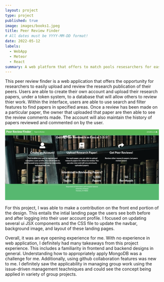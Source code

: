 ```yaml
---
layout: project
type: project
published: true
image: images/books1.jpeg
title: Peer Review Finder
# All dates must be YYYY-MM-DD format!
date: 2022-05-12
labels:
  - WebApp
  - Meteor
  - React
summary: A web platform that offers to match pools resesarchers for ease of publication reviews.  
---
```


This peer review finder is a web application that offers the opportunity for researchers to easily upload and review the research publication of their peers.  Users are able to create their own account and upload their research papers, under a token system, to a database that will allow others to review thier work.  Within the interface, users are able to use search and filter features to find papers in specified areas.  Once a review has been made on a particular paper, the owner that uploaded that paper are then able to see the review comments made.  The account will also maintain the history of papers reviewed and commented on by the user.      

<img class="ui image" src="../images/user-homepage.png">

For this project, I was able to make a contribution on the front end portion of the design.  This entails the intial landing page the users see both before and after logging into their user account profile.  I focused on updating several ui JSX components and the CSS file to update the navbar, background image, and layout of these landing pages.

Overall, it was an eye opening experience for me.  With no experience in web application, I definitely had many takeaways from this project experience.  This includes a familiarity in frontend and backend designs in general.  Understanding how to appropriately apply MongoDB was a challenge for me.  Additionally, using github collaboration features was new to me.  I definitely saw the applicability in managing group work using the issue-driven management teachniques and could see the concept being applied in variety of group projects.        
